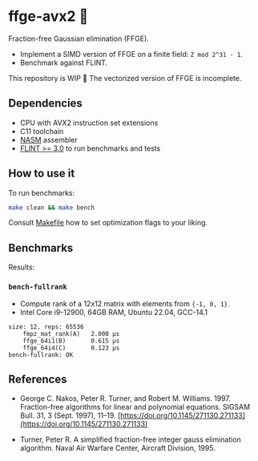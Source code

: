 ffge-avx2 🦋
=================================================

Fraction-free Gaussian elimination (FFGE).

* Implement a SIMD version of FFGE on a finite field: `Z mod 2^31 - 1`.
* Benchmark against FLINT.

This repository is WIP 🚧 The vectorized version of FFGE is incomplete.

Dependencies
------------

* CPU with AVX2 instruction set extensions
* C11 toolchain
* [NASM](https://nasm.us) assembler
* [FLINT >= 3.0](https://flintlib.org) to run benchmarks and tests


How to use it
-------------

To run benchmarks:

```bash
make clean && make bench
```

Consult [Makefile](./Makefile) how to set optimization flags to your liking.


Benchmarks
----------

Results:

### `bench-fullrank`

* Compute rank of a 12x12 matrix with elements from `{-1, 0, 1}`.
* Intel Core i9-12900, 64GB RAM, Ubuntu 22.04, GCC-14.1

```text
size: 12, reps: 65536
	fmpz_mat_rank(A)   2.000 μs
	ffge_64i1(B)       0.615 μs
	ffge_64i4(C)       0.123 μs
bench-fullrank: OK
```


References
----------

* George C. Nakos, Peter R. Turner, and Robert M. Williams. 1997.  Fraction-free
algorithms for linear and polynomial equations. SIGSAM Bull. 31, 3 (Sept.
1997), 11–19. [https://doi.org/10.1145/271130.271133](https://doi.org/10.1145/271130.271133)

* Turner, Peter R. A simplified fraction-free integer gauss elimination algorithm. Naval Air Warfare Center, Aircraft Division, 1995.

